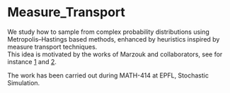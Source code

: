 # Measure_Transport

We study how to sample from complex probability distributions using Metropolis–Hastings based methods, enhanced by heuristics inspired by measure transport techniques.  
This idea is motivated by the works of Marzouk and collaborators, see for instance [1](https://arxiv.org/abs/1602.05023) and  [2](https://arxiv.org/abs/1412.5492).

The work has been carried out during MATH-414 at EPFL, Stochastic Simulation.
